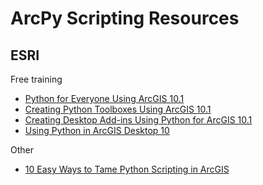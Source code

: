 # ArcPy Scripting Resources #

## ESRI ##

Free training

* [Python for Everyone Using ArcGIS 10.1](http://training.esri.com/gateway/index.cfm?fa=catalog.webCourseDetail&courseid=2520) 
* [Creating Python Toolboxes Using ArcGIS 10.1](http://training.esri.com/gateway/index.cfm?fa=catalog.webCourseDetail&courseid=2523) 
* [Creating Desktop Add-ins Using Python for ArcGIS 10.1](http://training.esri.com/gateway/index.cfm?fa=catalog.webCourseDetail&courseid=2485) 
* [Using Python in ArcGIS Desktop 10](http://training.esri.com/gateway/index.cfm?fa=catalog.webCourseDetail&courseid=1868) 

Other

* [10 Easy Ways to Tame Python Scripting in ArcGIS](http://blogs.esri.com/esri/supportcenter/2012/01/12/10-easy-ways-to-tame-python-scripting-in-arcgis/)

